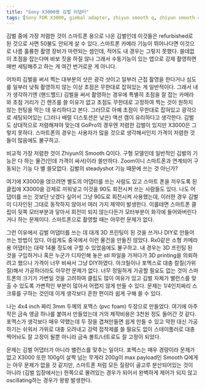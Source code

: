 ```yaml
---
title: "Sony X3000용 김벌 어댑터"
tags: [Sony FDR X3000, gimbal adapter, zhiyun smooth q, zhiyun smooth 4]
---
```


김벌 중에 가장 저렴한 것이 스마트폰 용으로 나온 김벌인데 이것들은 refurbished로 된 것으로 사면 50불도 안되게 살 수 있다. 스마트폰 카메라 기능이 뛰어나다면 이것으로 나름 훌륭한 촬영 장비가 마련되는 셈인데, 적어도 내 경우는 그렇지 못했다. 쓸데없이 초점을 잡는다며 바보 짓을 하질 않나 그래서 수동기능이 있는 앱으로 강제 촬영하면 매번 세팅해주고 하는 게 여간 번거로운 게 아니다. 

어차피 김벌을 써서 찍는 대부분의 샷은 광각 샷이고 일부러 근접 촬영을 한다거나 심도를 일부러 낮춰 촬영하지 않는 이상 초점은 무한대로 잡혀있는 게 일반적이다. 그래서 내가 생각하기엔 (핸드핼드) 김벌을 써서 촬영하는 경우에 특별히 초점을 잘 잡는 카메라와 초점 거리가 긴 렌즈를 쓸 이유가 없고 초점도 무한대로 고정하여 찍는 것이 원하지 않는 헌팅을 막는 데 유리하다고 본다. 그러므로 아예 초점이 무한대로 잡혀있고 광각으로 세팅되어있는 (그러나 배럴 디스토션은 낮은) 액션 캠이 유리하다고 생각한다. 김벌도 상대적으로 저렴해져야 맞는데 GoPro의 경우엔 저렴한 김벌이 있지만 X3000은 그렇지 못하다. 스마트폰의 경우는 사용자가 많을 것으로 생각해서인지 가격이 저렴한 것들이 많음에도 불구하고.

비교적 가장 저렴한 것이 Zhiyun의 Smooth Q이다. 구형 모델인데 일반적인 김벌의 기능은 다 하는 물건(인데 가격이 싸서)이라 쓸만하다. Zoom이니 스마트폰과 연계되어 구동되는 기능 다 별 쓸모없다. 김벌의 steadyshot 기능 때문에 쓰는 것 아닌가?

여기에 X3000을 얹으려면 별도의 어댑터를 쓰는 사람도 있고 스마트 폰을 끼우도록 된 클립에 X3000을 강제로 끼워넣고 이것을 90도 회전시켜 쓰는 사람들도 있다. 나도 어댑터를 쓰는 것보단 낫겠다 싶어서 그냥 90도로 회전시켜 사용했는데, 이러한 경우 김벌이 디자인된 그대로 동작하지 않아서 여러 가지 제약이 발생한다. 이를테면 스마트폰 클립이 뒷쪽 모터부분과 닿아서 회전이 되지 않는다든가 모터부분이 화각에 들어와버린다거나 하는 문제이다. 스마트폰으로 촬영할 때는 아무런 문제가 없다.

그런 이유에서 김벌 어댑터를 쓰는 데 대개 3D 프린팅이 된 것을 쓰거나 DIY로 만들어 쓰는 방법이 있다. 아쉽게도 중국에서 이런 물건을 만들진 않았다. Rx0같은 소형 카메라용 어댑터는 대략 14불 정도에 구할 수 있었음에도 불구하고. 내 경우는 3D 프린팅 된 것을 구입하거나 혹은 누군가 디자인해 놓은 stl 파일을 가져다가 3D printing을 의뢰하려고 했으나 가격이 너무 비싸서 그냥 DIY하였다. 아크릴이나 포멕스로 대충 칼질(가위질)해서 가공하더라도 아무런 문제가 없다. 너무 정밀하게 가공할 필요도 없는 것이 스마트폰의 크기가 가변일 것을 고려하여 클립도 많이 여유가 있고 김벌 자체가 밸런스를 맞출 수 있도록 가변적인 부분이 많아서 어렵지 않게 만들 수 있다. 문제는 1/4인치짜리 스크류를 구하는 것인데 이게 생각보다 흔한 편이라 쉽게 구해 쓸 수 있다.

나는 4x4 inch 짜리 3mm 두께의 포맥스 (pvc foam) 두장으로 만들었다. 여기에 아주 작은 금속 앵글 하나를 붙여서 만들었는데 거의 제작비용은 3천원 정도 들어간 것 같다. 포맥스가 생각보다 매우 약했는데 두 장을 겹쳐만들면 쉽게 만들 수 있고 약한 대신 가공하기는 쉬워서 가위로 대충 오려내고 강력 접착제를 쓸 필요도 없이 스테이플러로 대충 찍어놔도 잘 고정이 될뿐 아니라 금속 볼트/너트로도 잘 고정이 되었다. 

문제는 김벌 어댑터가 아니라 밸런스를 맞추는 일이다. 포멕스는 매우 경량이라 문제가 없고 X3000 또한 100g이 살짝 넘는 무게라 200g이 max payload인 Smooth Q에게는 아무 문제가 없을 것 같지만, 스마트폰 처럼 모든 질량이 골고루 분산되어있는 것이 아니라 (김벌 입장에서는) 한쪽으로 몰려있는 경우가 되어서 완벽하게 제어가 되지 않고 oscillating하는 경우가 왕왕 발생한다. 